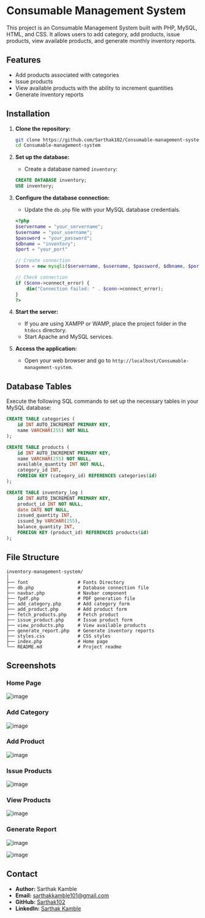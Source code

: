 # Consumable Management System

This project is an Consumable Management System built with PHP, MySQL, HTML, and CSS. It allows users to add category, add products, issue products, view available products, and generate monthly inventory reports.

## Features

- Add products associated with categories
- Issue products
- View available products with the ability to increment quantities
- Generate inventory reports

## Installation

1. **Clone the repository:**

   ```bash
   git clone https://github.com/Sarthak102/Consumable-management-system.git
   cd Consumable-management-system
   ```

2. **Set up the database:**

   - Create a database named `inventory`:

   ```sql
   CREATE DATABASE inventory;
   USE inventory;
   ```

3. **Configure the database connection:**

   - Update the `db.php` file with your MySQL database credentials.

   ```php
   <?php
   $servername = "your_servername";
   $username = "your_username";
   $password = "your_password";
   $dbname = "inventory";
   $port = "your_port"

   // Create connection
   $conn = new mysqli($servername, $username, $password, $dbname, $port);

   // Check connection
   if ($conn->connect_error) {
       die("Connection failed: " . $conn->connect_error);
   }
   ?>
   ```

4. **Start the server:**

   - If you are using XAMPP or WAMP, place the project folder in the `htdocs` directory.
   - Start Apache and MySQL services.

5. **Access the application:**

   - Open your web browser and go to `http://localhost/Consumable-management-system`.

## Database Tables

Execute the following SQL commands to set up the necessary tables in your MySQL database:

```sql
CREATE TABLE categories (
    id INT AUTO_INCREMENT PRIMARY KEY,
    name VARCHAR(255) NOT NULL
);

CREATE TABLE products (
    id INT AUTO_INCREMENT PRIMARY KEY,
    name VARCHAR(255) NOT NULL,
    available_quantity INT NOT NULL,
    category_id INT,
    FOREIGN KEY (category_id) REFERENCES categories(id)
);

CREATE TABLE inventory_log (
    id INT AUTO_INCREMENT PRIMARY KEY,
    product_id INT NOT NULL,
    date DATE NOT NULL,
    issued_quantity INT,
    issued_by VARCHAR(255),
    balance_quantity INT,
    FOREIGN KEY (product_id) REFERENCES products(id)
);
```

## File Structure

```
inventory-management-system/
│
├── font                  # Fonts Directory
├── db.php                # Database connection file
├── navbar.php            # Navbar component
├── fpdf.php              # PDF generation file
├── add_category.php      # Add category form
├── add_product.php       # Add product form
├── fetch_products.php    # Fetch product
├── issue_product.php     # Issue product form
├── view_products.php     # View available products
├── generate_report.php   # Generate inventory reports
├── styles.css            # CSS styles
├── index.php             # Home page
└── README.md             # Project readme
```

## Screenshots

### Home Page
![image](https://github.com/Sarthak102/Inventory-management/assets/91387298/1c312692-4954-497c-b620-021edd2b501f)


### Add Category
![image](https://github.com/Sarthak102/Inventory-management/assets/91387298/f97dcea5-0178-4ddd-9dab-b78880c83ab9)


### Add Product
![image](https://github.com/Sarthak102/Inventory-management/assets/91387298/0ce97aba-bad8-40f7-9594-2b40abaff176)


### Issue Products
![image](https://github.com/Sarthak102/Inventory-management/assets/91387298/2569a745-d9ec-40ef-8afc-f0c8f90ed91b)


### View Products
![image](https://github.com/Sarthak102/Inventory-management/assets/91387298/6369e4cb-0dd0-4e54-a1a1-53b035934d16)


### Generate Report
![image](https://github.com/Sarthak102/Inventory-management/assets/91387298/4d1eb7ca-ede9-4ae9-8bf6-ac1c90e9e6d0)

![image](https://github.com/Sarthak102/Inventory-management/assets/91387298/deead9cc-2194-4af0-b290-528befd09714)





## Contact

- **Author:** Sarthak Kamble
- **Email:** sarthakkamble101@gmail.com
- **GitHub:** [Sarthak102](https://github.com/Sarthak102)
- **LinkedIn:** [Sarthak Kamble](https://www.linkedin.com/in/sarthak-kamble-101/)
